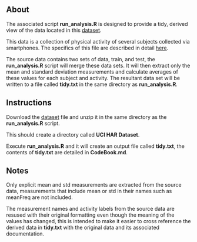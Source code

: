 ## About

The associated script **run_analysis.R** is designed to provide a tidy, derived view of the data located in this [dataset](https://d396qusza40orc.cloudfront.net/getdata%2Fprojectfiles%2FUCI%20HAR%20Dataset.zip).

This data is a collection of physical activity of several subjects collected via smartphones. The specifics of this file are described in detail  [here](http://archive.ics.uci.edu/ml/datasets/Human+Activity+Recognition+Using+Smartphones).

The source data contains two sets of data, train, and test, the **run_analysis.R** script will merge these data sets. It will then extract only the mean and standard deviation measurements and calculate averages of these values for each subject and activity. The resultant data set will be written to a file called **tidy.txt** in the same directory as **run_analysis.R**.

## Instructions

Download the [dataset](https://d396qusza40orc.cloudfront.net/getdata%2Fprojectfiles%2FUCI%20HAR%20Dataset.zip) file and unzip it in the same directory as the **run_analysis.R** script.

This should create a directory called **UCI HAR Dataset**.

Execute **run_analysis.R** and it will create an output file called **tidy.txt**, the contents of **tidy.txt** are detailed in **CodeBook.md**.

## Notes

Only explicit mean and std measurements are extracted from the source data, measurements that include mean or std in their names such as meanFreq are not included.

The measurement names and activity labels from the source data are resused with their original formatting even though the meaning of the values has changed, this is intended to make it easier to cross reference the derived data in **tidy.txt** with the original data and its associated documentation.



